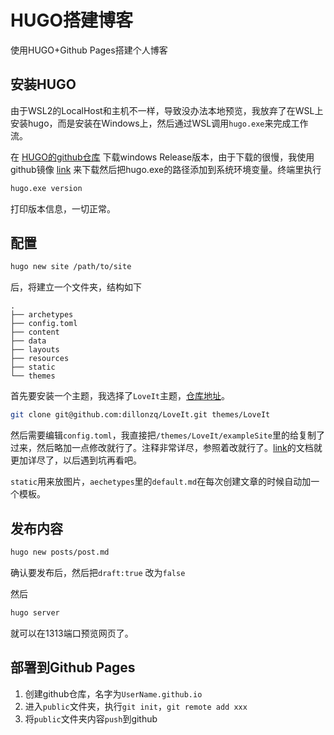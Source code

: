 # HUGO搭建博客


使用HUGO+Github Pages搭建个人博客

<!--more-->

## 安装HUGO

由于WSL2的LocalHost和主机不一样，导致没办法本地预览，我放弃了在WSL上安装hugo，而是安装在Windows上，然后通过WSL调用`hugo.exe`来完成工作流。

在 [HUGO的github仓库](https://github.com/gohugoio/hugo/) 下载windows Release版本，由于下载的很慢，我使用github镜像 [link](https://github.wuyanzheshui.workers.dev/) 来下载然后把hugo.exe的路径添加到系统环境变量。终端里执行

```bash
hugo.exe version
```

打印版本信息，一切正常。

## 配置
```bash
hugo new site /path/to/site
```

后，将建立一个文件夹，结构如下

```
.
├── archetypes
├── config.toml
├── content
├── data
├── layouts
├── resources
├── static
└── themes
```

首先要安装一个主题，我选择了`LoveIt`主题，[仓库地址](https://github.com/dillonzq/LoveIt/ )。

```bash
git clone git@github.com:dillonzq/LoveIt.git themes/LoveIt
```

然后需要编辑`config.toml`，我直接把`/themes/LoveIt/exampleSite`里的给复制了过来，然后略加一点修改就行了。注释非常详尽，参照着改就行了。[link](https://hugoloveit.com/)的文档就更加详尽了，以后遇到坑再看吧。

`static`用来放图片，`aechetypes`里的`default.md`在每次创建文章的时候自动加一个模板。

## 发布内容

```bash
hugo new posts/post.md
```
确认要发布后，然后把`draft:true` 改为`false`

然后

```bash
hugo server
```

就可以在1313端口预览网页了。

## 部署到Github Pages

1. 创建github仓库，名字为`UserName.github.io`
2. 进入`public`文件夹，执行`git init`，`git remote add xxx`
3. 将`public`文件夹内容`push`到github


